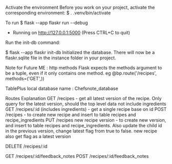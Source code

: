 Activate the environment
Before you work on your project, activate the corresponding environment:
$ . .venv/bin/activate

To run
$ flask --app flaskr run --debug

- Running on http://127.0.0.1:5000 (Press CTRL+C to quit)

Run the init-db command:

$ flask --app flaskr init-db
Initialized the database.
There will now be a flaskr.sqlite file in the instance folder in your project.

Note for Future ME :
http methods
Flask expects the methods argument to be a tuple, even if it only contains one method. eg @bp.route('/recipes', methods=('GET',))

TablePlus local database name : Chefsnote_database

Routes Explanation
GET /recipes - get all latest version of the recipe. Only query for the latest version, should the top level data not include ingredients
GET /recipes/:id (includes ingredients) - get a single recipe base on id
POST /recipes - to create new recipe and insert to table recipes and recipe_ingredients
PUT /recipes new recipe version - to create new version, and insert to table recipes and recipe_ingredients. Also update the child id in the previous version, change latest flag from true to false. new recipe also get flag as a latest version

DELETE /recipes/:id

GET /recipes/:id/feedback_notes
POST /recipes/:id/feedback_notes
